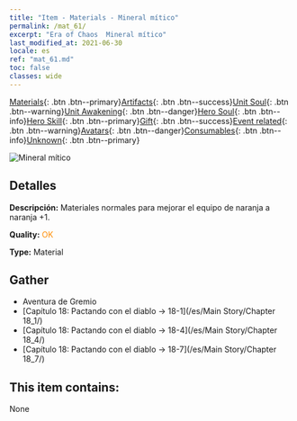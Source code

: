 ```yaml
---
title: "Item - Materials - Mineral mítico"
permalink: /mat_61/
excerpt: "Era of Chaos  Mineral mítico"
last_modified_at: 2021-06-30
locale: es
ref: "mat_61.md"
toc: false
classes: wide
---
```

 [Materials](/ItemsES/){: .btn .btn--primary}[Artifacts](/ItemsES/Artifacts/){: .btn .btn--success}[Unit Soul](/ItemsES/UnitSoul/){: .btn .btn--warning}[Unit Awakening](/ItemsES/UnitAwakening/){: .btn .btn--danger}[Hero Soul](/ItemsES/HeroSoul/){: .btn .btn--info}[Hero Skill](/ItemsES/HeroSkill/){: .btn .btn--primary}[Gift](/ItemsES/Gift/){: .btn .btn--success}[Event related](/ItemsES/Events/){: .btn .btn--warning}[Avatars](/ItemsES/Avatars/){: .btn .btn--danger}[Consumables](/ItemsES/Consumables/){: .btn .btn--info}[Unknown](/ItemsES/Unknown/){: .btn .btn--primary}

 ![Mineral mítico](/images/t/i_cailiao_kuangshi3.png)

## Detalles
 **Descripción:** Materiales normales para mejorar el equipo de naranja a naranja +1.

 **Quality:** <span style="color: #FF8C00">OK</span>

 **Type:** Material

## Gather

*    Aventura de Gremio 
*    [Capítulo 18: Pactando con el diablo -> 18-1](/es/Main Story/Chapter 18_1/) 
*    [Capítulo 18: Pactando con el diablo -> 18-4](/es/Main Story/Chapter 18_4/) 
*    [Capítulo 18: Pactando con el diablo -> 18-7](/es/Main Story/Chapter 18_7/) 

## This item contains:

  None

